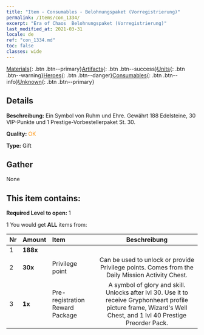 ```yaml
---
title: "Item - Consumables - Belohnungspaket (Vorregistrierung)"
permalink: /Items/con_1334/
excerpt: "Era of Chaos  Belohnungspaket (Vorregistrierung)"
last_modified_at: 2021-03-31
locale: de
ref: "con_1334.md"
toc: false
classes: wide
---
```

 [Materials](/de/Items/){: .btn .btn--primary}[Artifacts](/de/Items/Artifacts/){: .btn .btn--success}[Units](/de/Items/Units/){: .btn .btn--warning}[Heroes](/de/Items/Heroes/){: .btn .btn--danger}[Consumables](/de/Items/Consumables/){: .btn .btn--info}[Unknown](/de/Items/Unknown/){: .btn .btn--primary}

## Details
 **Beschreibung:** Ein Symbol von Ruhm und Ehre. Gewährt 188 Edelsteine, 30 VIP-Punkte und 1 Prestige-Vorbestellerpaket St. 30.

 **Quality:** <span style="color: #FF8C00">OK</span>

 **Type:** Gift

## Gather

  None

## This item contains:

 **Required Level to open:** 1

 1 You would get **ALL** items  from:

  | Nr | Amount |     Item    | Beschreibung |
  |:---|:-------|:------------|:-----------:|
  | 1 |  **188x** | <i class="fas fa-gem"/> |  | 
  | 2 |  **30x** | Privilege point | Can be used to unlock or provide Privilege points. Comes from the Daily Mission Activity Chest.  | 
  | 3 |  **1x** | Pre-registration Reward Package | A symbol of glory and skill. Unlocks after lvl 30. Use it to receive Gryphonheart profile picture frame, Wizard's Well Chest, and 1 lvl 40 Prestige Preorder Pack.  | 
